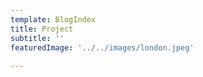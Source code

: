 ```yaml
---
template: BlogIndex
title: Project
subtitle: ''
featuredImage: '../../images/london.jpeg'
  
---
```


